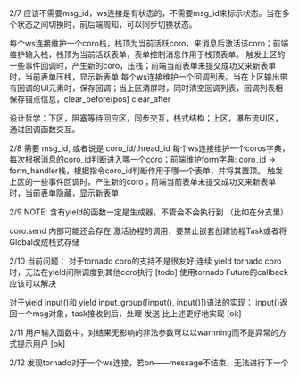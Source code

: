 2/7
应该不需要msg_id，ws连接是有状态的，不需要msg_id来标示状态。当在多个状态之间切换时，前后端周知，可以同步切换状态。

每个ws连接维护一个coro栈，栈顶为当前活跃coro，来消息后激活该coro；前端维护输入栈，栈顶为当前活跃表单，表单控制消息作用于栈顶表单。
触发上区的一些事件回调时，产生新的coro，压栈；前端当前表单未提交成功又来新表单时，当前表单压栈，显示新表单
每个ws连接维护一个回调列表。当在上区输出带有回调的UI元素时，保存回调；当上区清屏时，同时清空回调列表，回调列表相保存锚点信息，clear_before(pos) clear_after

设计哲学：下区，阻塞等待回应区，同步交互，栈式结构；上区，瀑布流UI区，通过回调函数交互。

2/8
需要 msg_id,  或者说是 coro_id/thread_id
每个ws连接维护一个coros字典，每次根据消息的coro_id判断进入哪一个coro；前端维护form字典: coro_id -> form_handler栈，根据指令coro_id判断作用于哪一个表单，并将其置顶。
触发上区的一些事件回调时，产生新的coro；前端当前表单未提交成功又来新表单时，当前表单隐藏，显示新表单




2/9
NOTE: 
含有yield的函数一定是生成器，不管会不会执行到 （比如在分支里）

coro.send 内部可能还会存在 激活协程的调用，要禁止嵌套创建协程Task或者将Global改成栈式存储


2/10
当前问题：
    对于tornado coro的支持不是很友好:连续 yield tornado coro时，无法在yield间隙调度到其他coro执行 [todo]
    使用tornado Future的callback应该可以解决
    
对于yield input()和 yield input_group([input(), input()])语法的实现：
    input()返回一个msg对象，task接收到后，处理 发送
    比上述更好地实现 [ok]
    
    
2/11
用户输入函数中，对结果无影响的非法参数可以以warnning而不是异常的方式提示用户 [ok]



2/12 
发现tornado对于一个ws连接，若on——message不结束，无法进行下一个